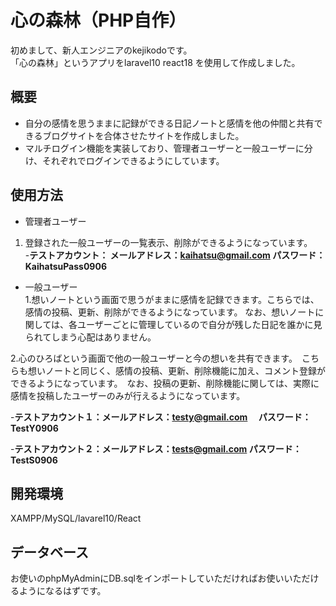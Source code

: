 # 心の森林（PHP自作）
初めまして、新人エンジニアのkejikodoです。    
「心の森林」というアプリをlaravel10 react18 を使用して作成しました。

## 概要
- 自分の感情を思うままに記録ができる日記ノートと感情を他の仲間と共有できるブログサイトを合体させたサイトを作成しました。    
 - マルチログイン機能を実装しており、管理者ユーザーと一般ユーザーに分け、それぞれでログインできるようにしています。
 

## 使用方法
- 管理者ユーザー     
1. 登録された一般ユーザーの一覧表示、削除ができるようになっています。     
-**テストアカウント：     メールアドレス：kaihatsu@gmail.com     パスワード：KaihatsuPass0906**

- 一般ユーザー     
1.想いノートという画面で思うがままに感情を記録できます。こちらでは、感情の投稿、更新、削除ができるようになっています。    なお、想いノートに関しては、各ユーザーごとに管理しているので自分が残した日記を誰かに見られてしまう心配はありません。

2.心のひろばという画面で他の一般ユーザーと今の想いを共有できます。　こちらも想いノートと同じく、感情の投稿、更新、削除機能に加え、コメント登録ができるようになっています。　なお、投稿の更新、削除機能に関しては、実際に感情を投稿したユーザーのみが行えるようになっています。


-**テストアカウント１：メールアドレス：testy@gmail.com  　パスワード：TestY0906**

-**テストアカウント２：メールアドレス：tests@gmail.com    パスワード：TestS0906**


## 開発環境
XAMPP/MySQL/lavarel10/React

## データベース
お使いのphpMyAdminにDB.sqlをインポートしていただければお使いいただけるようになるはずです。
